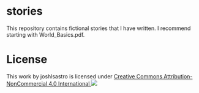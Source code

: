 # stories

This repository contains fictional stories that I have written. I recommend starting with World_Basics.pdf.

# License

This work by joshlsastro is licensed under [Creative Commons
Attribution-NonCommercial 4.0 International
![](https://licensebuttons.net/l/by-nc/3.0/88x31.png)](https://creativecommons.org/licenses/by-nc/4.0/?ref=chooser-v1)

